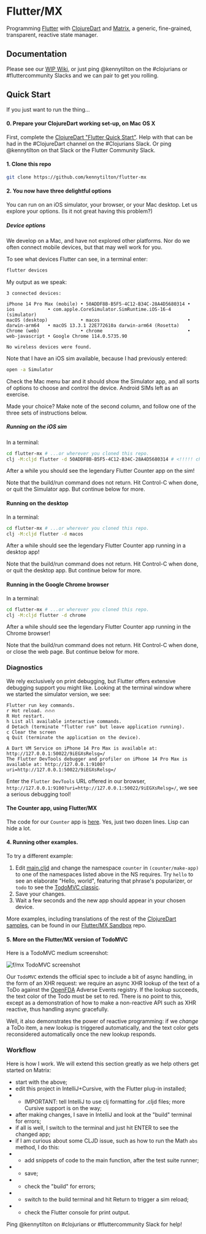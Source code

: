 # Flutter/MX

Programming [Flutter](https://flutter.dev/?gclid=CjwKCAjwwdWVBhA4EiwAjcYJEEoxUuE14sd2MGLJW35qeuJynmTRjqpUL3SbIUhOiS4TihjyZ9iTVRoCJkoQAvD_BwE&gclsrc=aw.ds) with [ClojureDart](https://github.com/Tensegritics/ClojureDart) and [Matrix](https://github.com/kennytilton/matrix), a generic, fine-grained, transparent, reactive state manager.

## Documentation
Please see our [WIP Wiki](https://github.com/kennytilton/flutter-mx/wiki), or just ping @kennytilton on the #clojurians or #fluttercommunity Slacks and we can pair to get you rolling.

## Quick Start

If you just want to run the thing...

#### 0. Prepare your ClojureDart working set-up, on Mac OS X

First, complete the [ClojureDart "Flutter Quick Start"](https://github.com/Tensegritics/ClojureDart/blob/main/doc/flutter-quick-start.md). Help with that can be had in the #ClojureDart channel on the #Clojurians Slack. Or ping @kennytilton on that Slack or the Flutter Community Slack.

#### 1. Clone this repo
```bash
git clone https://github.com/kennytilton/flutter-mx
```

#### 2. You now have three delightful options
You can run on an iOS simulator, your browser, or your Mac desktop. Let us explore your options. (Is it not great having this problem?)

##### Device options
We develop on a Mac, and have not explored other platforms. Nor do we often connect mobile devices, but that may well work for you.

To see what devices Flutter can see, in a terminal enter:
``` bash
flutter devices
```
My output as we speak:
``` text
3 connected devices:

iPhone 14 Pro Max (mobile) • 50ADDF8B-B5F5-4C12-B34C-28A4D5680314 • ios            • com.apple.CoreSimulator.SimRuntime.iOS-16-4 (simulator)
macOS (desktop)            • macos                                • darwin-arm64   • macOS 13.3.1 22E772610a darwin-arm64 (Rosetta)
Chrome (web)               • chrome                               • web-javascript • Google Chrome 114.0.5735.90

No wireless devices were found.
```
Note that I have an iOS sim available, because I had previously entered:
``` bash
open -a Simulator
```
Check the Mac menu bar and it should show the Simulator app, and all sorts of options to choose and control the device. Android SIMs left as an exercise.

Made your choice? Make note of the second column, and follow one of the three sets of instructions below.

##### Running on the iOS sim
In a terminal:
```bash
cd flutter-mx # ...or wherever you cloned this repo.
clj -M:cljd flutter -d 50ADDF8B-B5F5-4C12-B34C-28A4D5680314 # <!!!!! change the ID to your ID as shown in the device list
```
After a while you should see the legendary Flutter Counter app on the sim! 

Note that the build/run command does not return. Hit Control-C when done, or quit the Simulator app. But continue below for more.
#### Running on the desktop
In a terminal:
```bash
cd flutter-mx # ...or wherever you cloned this repo.
clj -M:cljd flutter -d macos
```
After a while should see the legendary Flutter Counter app running in a desktop app! 

Note that the build/run command does not return. Hit Control-C when done, or quit the desktop app. But continue below for more.
#### Running in the Google Chrome browser
In a terminal:
```bash
cd flutter-mx # ...or wherever you cloned this repo.
clj -M:cljd flutter -d chrome
```
After a while should see the legendary Flutter Counter app running in the Chrome browser! 

Note that the build/run command does not return. Hit Control-C when done, or close the web page. But continue below for more.

###  Diagnostics
We rely exclusively on print debugging, but Flutter offers extensive debugging support you might like. Looking at the terminal window where we started the simulator version, we see:
```
Flutter run key commands.
r Hot reload. 🔥🔥🔥
R Hot restart.
h List all available interactive commands.
d Detach (terminate "flutter run" but leave application running).
c Clear the screen
q Quit (terminate the application on the device).

A Dart VM Service on iPhone 14 Pro Max is available at: http://127.0.0.1:50022/9iEGXsRelsg=/
The Flutter DevTools debugger and profiler on iPhone 14 Pro Max is available at: http://127.0.0.1:9100?uri=http://127.0.0.1:50022/9iEGXsRelsg=/

```
Enter the `Flutter DevTools` URL offered in our browser, `http://127.0.0.1:9100?uri=http://127.0.0.1:50022/9iEGXsRelsg=/`, we see a serious debugging tool!

#### The Counter app, using Flutter/MX

The code for our `Counter` app is [here](https://github.com/kennytilton/flutter-mx/blob/main/src/tiltontec/example/x01_counter.cljd). Yes, just two dozen lines. Lisp can hide a lot.

#### 4. Running other examples.

To try a different example:
1. Edit [main.cljd](https://github.com/kennytilton/flutter-mx/blob/d6cd6e14027ed8f00a42ca6cc2464e48142922d4/src/tiltontec/main.cljd#L43) and change the namespace `counter` in `(counter/make-app)` to one of the namespaces listed above in the NS requires. Try `hello` to see an elaborate "Hello, world", featuring that phrase's popularizer, or `todo` to see the [TodoMVC classic](https://github.com/tastejs/todomvc/blob/master/app-spec.md).
2. Save your changes.
3. Wait a few seconds and the new app should appear in your chosen device.

More examples, including translations of the rest of the [ClojureDart samples](https://github.com/Tensegritics/ClojureDart/blob/main/samples/README.md), can be found in our [Flutter/MX Sandbox](https://github.com/kennytilton/flutter-mx-sandbox) repo.

#### 5. More on the Flutter/MX version of TodoMVC
Here is a TodoMVC medium screenshot:

![f/mx TodoMVC screenshot](image/todomvc-app.jpeg)

Our `TodoMVC` extends the official spec to include a bit of async handling, in the form of an XHR request: we require an async XHR lookup of the text of a ToDo against the [OpenFDA](https://open.fda.gov/) Adverse Events registry. If the lookup succeeds, the text color of the Todo must be set to red. There is no point to this, except as a demonstration of how to make a non-reactive API such as XHR reactive, thus handling async gracefully.

Well, it also demonstrates the power of reactive programming: if we _change_ a ToDo item, a new lookup is triggered automatically, and the text color gets reconsidered automatically once the new lookup responds.

### Workflow
Here is how I work. We will extend this section greatly as we help others get started on Matrix:

* start with the above;
* edit this project in IntelliJ+Cursive, with the Flutter plug-in installed;
* * IMPORTANT: tell IntelliJ to use clj formatting for .cljd files; more Cursive support is on the way;
* after making changes, I save in IntelliJ and look at the "build" terminal for errors;
* if all is well, I switch to the terminal and just hit ENTER to see the changed app;
* if I am curious about some CLJD issue, such as how to run the Math `abs` method, I do this:
* * add snippets of code to the main function, after the test suite runner;
* * save;
* * check the "build" for errors;
* * switch to the build terminal and hit Return to trigger a sim reload;
* * check the Flutter console for print output.

Ping @kennytilton on #clojurians or #fluttercommunity Slack for help!
